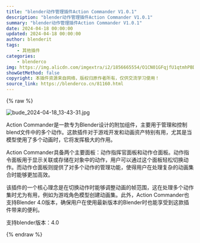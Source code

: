 ```yaml
---
title: "blender动作管理插件Action Commander V1.0.1"
description: "blender动作管理插件Action Commander V1.0.1"
summary: "blender动作管理插件Action Commander V1.0.1"
date: 2024-04-18 00:00:00
updated: 2024-04-18 00:00:00
author: blenderit
tags: 
    - 其他插件
categories:
    - blenderco
img: https://img.alicdn.com/imgextra/i2/1856665554/O1CN01GFqjfU1qtmhPBDY6k_!!1856665554.jpg
showGetMethod: false
copyright: 本插件资源来自网络，版权归原作者所有，仅供交流学习使用！
source_link: https://blenderco.cn/81160.html
---
```


{% raw %}
<p><img class="aligncenter" src="https://img.alicdn.com/imgextra/i2/1856665554/O1CN01GFqjfU1qtmhPBDY6k_!!1856665554.jpg" alt="bude_2024-04-18_13-43-31.jpg"></p><p class="">Action Commander是一款专为Blender设计的附加组件，主要用于管理和控制blend文件中的多个动作。这款插件对于游戏开发和动画资产特别有用，尤其是当模型使用了多个动画时，它将发挥极大的作用。</p><p class="">Action Commander具备两个主要面板：动作指挥官面板和动作仓面板。动作指令面板用于显示关联或存储在对象中的动作，用户可以通过这个面板轻松切换动作。而动作仓面板则提供了对多个动作的管理功能，使得用户在处理复杂的动画集合时能够更加高效。</p><p class="">该插件的一个核心理念是在切换动作时能够调整动画的帧范围，这在处理多个动作集时尤为有用，例如为游戏角色模型创建动画集。此外，Action Commander也支持Blender 4.0版本，确保用户在使用最新版本的Blender时也能享受到这款插件带来的便利。</p><p>支持blender版本：4.0</p>
<div style="display: none">blenderco</div>
{% endraw %}